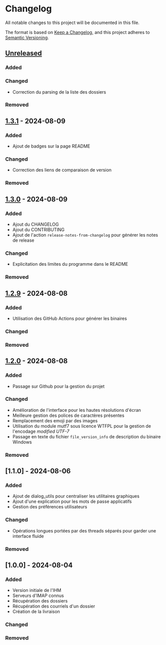 # Changelog

All notable changes to this project will be documented in this file.

The format is based on [Keep a Changelog](https://keepachangelog.com/en/1.1.0/),
and this project adheres to [Semantic Versioning](https://semver.org/spec/v2.0.0.html).

## [Unreleased]

### Added

### Changed

- Correction du parsing de la liste des dossiers

### Removed

## [1.3.1] - 2024-08-09

### Added

- Ajout de badges sur la page README

### Changed

- Correction des liens de comparaison de version

### Removed

## [1.3.0] - 2024-08-09

### Added

- Ajout du CHANGELOG
- Ajout du CONTRIBUTING
- Ajout de l'action `release-notes-from-changelog` pour générer les notes de release

### Changed

- Explicitation des limites du programme dans le README

### Removed

## [1.2.9] - 2024-08-08

### Added

- Utilisation des GitHub Actions pour générer les binaires

### Changed

### Removed

## [1.2.0] - 2024-08-08

### Added

- Passage sur Github pour la gestion du projet

### Changed

- Amélioration de l'interface pour les hautes résolutions d'écran
- Meilleure gestion des polices de caractères présentes
- Remplacement des emoji par des images
- Utilisation du module mutf7 sous licence WTFPL pour la gestion de l'encodage _modified UTF-7_
- Passage en texte du fichier `file_version_info` de description du binaire Windows

### Removed

## [1.1.0] - 2024-08-06

### Added

- Ajout de dialog_utils pour centraliser les utilitaires graphiques
- Ajout d'une explication pour les mots de passe applicatifs
- Gestion des préférences utilisateurs

### Changed

- Opérations longues portées par des threads séparés pour garder une interface fluide

### Removed

## [1.0.0] - 2024-08-04

### Added

- Version initiale de l'IHM
- Serveurs d'IMAP connus
- Récupération des dossiers
- Récupération des courriels d'un dossier
- Création de la livraison

### Changed

### Removed

[Unreleased]: https://github.com/tledoux/donatemail/compare/v1.3.1..HEAD
[1.3.1]: https://github.com/tledoux/donatemail/compare/v1.3.0..v1.3.1
[1.3.0]: https://github.com/tledoux/donatemail/compare/v1.2.9..v1.3.0
[1.2.9]: https://github.com/tledoux/donatemail/compare/v1.2.0..v1.3.9
[1.2.0]: https://github.com/tledoux/donatemail/releases/tag/v1.2.0